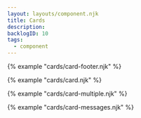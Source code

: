 ```yaml
---
layout: layouts/component.njk
title: Cards
description: 
backlogID: 10
tags:
  - component
---
```


{% example "cards/card-footer.njk" %}

{% example "cards/card.njk" %}

{% example "cards/card-multiple.njk" %}

{% example "cards/card-messages.njk" %}

